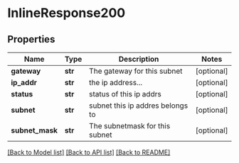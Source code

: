 # InlineResponse200

## Properties
Name | Type | Description | Notes
------------ | ------------- | ------------- | -------------
**gateway** | **str** | The gateway for this subnet | [optional] 
**ip_addr** | **str** | the ip address... | [optional] 
**status** | **str** | status of this ip addrs | [optional] 
**subnet** | **str** | subnet this ip addres belongs to | [optional] 
**subnet_mask** | **str** | The subnetmask for this subnet | [optional] 

[[Back to Model list]](../README.md#documentation-for-models) [[Back to API list]](../README.md#documentation-for-api-endpoints) [[Back to README]](../README.md)

